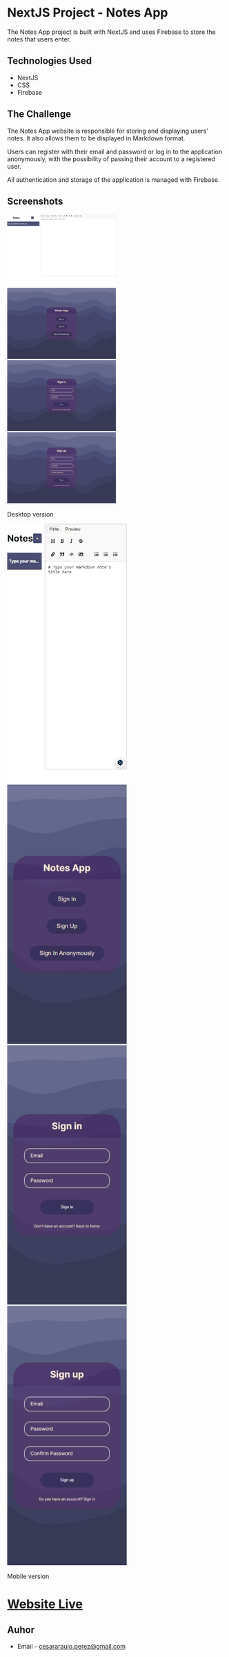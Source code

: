 # NextJS Project - Notes App
The Notes App project is built with NextJS and uses Firebase to store the notes that users enter. 
## Technologies Used 
 - NextJS 
 - CSS 
 - Firebase
## The Challenge 
The Notes App website is responsible for storing and displaying users' notes. It also allows them to be displayed in Markdown format.

Users can register with their email and password or log in to the application anonymously, with the possibility of passing their account to a registered user. 

All authentication and storage of the application is managed with Firebase.  

## Screenshots 

<img src="public/screenshot_desktop.jpeg" width="50%" height="45%">
<img src="public/screenshot_desktop2.jpeg" width="50%" height="45%">
<img src="public/screenshot_desktop3.jpeg" width="50%" height="45%">
<img src="public/screenshot_desktop4.jpeg" width="50%" height="45%">


Desktop version

<img src="public/screenshot_mobile.jpeg" width="auto" height="600px">
<img src="public/screenshot_mobile4.jpeg" width="auto" height="600px">
<img src="public/screenshot_mobile3.jpeg" width="auto" height="600px">
<img src="public/screenshot_mobile2.jpeg" width="auto" height="600px">

Mobile version

# [Website Live](https://notes-app-next-araujocesarr.vercel.app/)
## Auhor 
-   Email -  [cesararaujo.perez@gmail.com](mailto:cesararaujo.perez@gmail.com)
